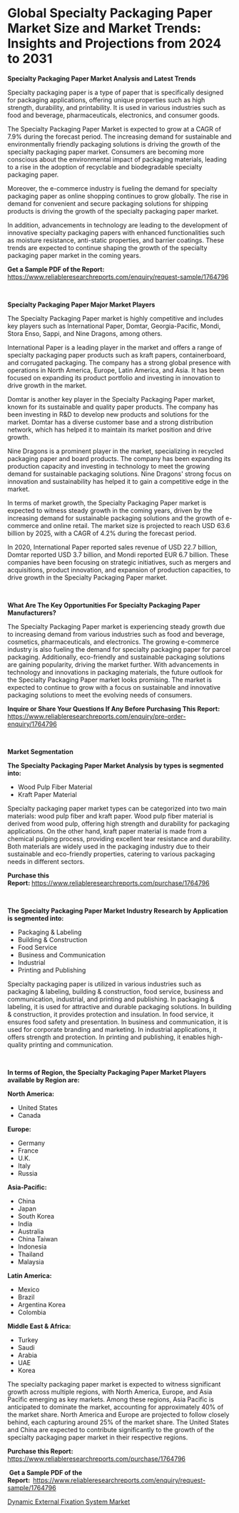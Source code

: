<p><h1>Global Specialty Packaging Paper Market Size and Market Trends: Insights and Projections from 2024 to 2031</h1></p><p><strong>Specialty Packaging Paper Market Analysis and Latest Trends</strong></p>
<p><p>Specialty packaging paper is a type of paper that is specifically designed for packaging applications, offering unique properties such as high strength, durability, and printability. It is used in various industries such as food and beverage, pharmaceuticals, electronics, and consumer goods.</p><p>The Specialty Packaging Paper Market is expected to grow at a CAGR of 7.9% during the forecast period. The increasing demand for sustainable and environmentally friendly packaging solutions is driving the growth of the specialty packaging paper market. Consumers are becoming more conscious about the environmental impact of packaging materials, leading to a rise in the adoption of recyclable and biodegradable specialty packaging paper.</p><p>Moreover, the e-commerce industry is fueling the demand for specialty packaging paper as online shopping continues to grow globally. The rise in demand for convenient and secure packaging solutions for shipping products is driving the growth of the specialty packaging paper market.</p><p>In addition, advancements in technology are leading to the development of innovative specialty packaging papers with enhanced functionalities such as moisture resistance, anti-static properties, and barrier coatings. These trends are expected to continue shaping the growth of the specialty packaging paper market in the coming years.</p></p>
<p><strong>Get a Sample PDF of the Report:&nbsp;</strong> <a href="https://www.reliableresearchreports.com/enquiry/request-sample/1764796">https://www.reliableresearchreports.com/enquiry/request-sample/1764796</a></p>
<p>&nbsp;</p>
<p><strong>Specialty Packaging Paper Major Market Players</strong></p>
<p><p>The Specialty Packaging Paper market is highly competitive and includes key players such as International Paper, Domtar, Georgia-Pacific, Mondi, Stora Enso, Sappi, and Nine Dragons, among others. </p><p>International Paper is a leading player in the market and offers a range of specialty packaging paper products such as kraft papers, containerboard, and corrugated packaging. The company has a strong global presence with operations in North America, Europe, Latin America, and Asia. It has been focused on expanding its product portfolio and investing in innovation to drive growth in the market.</p><p>Domtar is another key player in the Specialty Packaging Paper market, known for its sustainable and quality paper products. The company has been investing in R&D to develop new products and solutions for the market. Domtar has a diverse customer base and a strong distribution network, which has helped it to maintain its market position and drive growth.</p><p>Nine Dragons is a prominent player in the market, specializing in recycled packaging paper and board products. The company has been expanding its production capacity and investing in technology to meet the growing demand for sustainable packaging solutions. Nine Dragons' strong focus on innovation and sustainability has helped it to gain a competitive edge in the market.</p><p>In terms of market growth, the Specialty Packaging Paper market is expected to witness steady growth in the coming years, driven by the increasing demand for sustainable packaging solutions and the growth of e-commerce and online retail. The market size is projected to reach USD 63.6 billion by 2025, with a CAGR of 4.2% during the forecast period.</p><p>In 2020, International Paper reported sales revenue of USD 22.7 billion, Domtar reported USD 3.7 billion, and Mondi reported EUR 6.7 billion. These companies have been focusing on strategic initiatives, such as mergers and acquisitions, product innovation, and expansion of production capacities, to drive growth in the Specialty Packaging Paper market.</p></p>
<p>&nbsp;</p>
<p><strong>What Are The Key Opportunities For Specialty Packaging Paper Manufacturers?</strong></p>
<p><p>The Specialty Packaging Paper market is experiencing steady growth due to increasing demand from various industries such as food and beverage, cosmetics, pharmaceuticals, and electronics. The growing e-commerce industry is also fueling the demand for specialty packaging paper for parcel packaging. Additionally, eco-friendly and sustainable packaging solutions are gaining popularity, driving the market further. With advancements in technology and innovations in packaging materials, the future outlook for the Specialty Packaging Paper market looks promising. The market is expected to continue to grow with a focus on sustainable and innovative packaging solutions to meet the evolving needs of consumers.</p></p>
<p><strong>Inquire or Share Your Questions If Any Before Purchasing This Report:</strong> <a href="https://www.reliableresearchreports.com/enquiry/pre-order-enquiry/1764796">https://www.reliableresearchreports.com/enquiry/pre-order-enquiry/1764796</a></p>
<p>&nbsp;</p>
<p><strong>Market Segmentation</strong></p>
<p><strong>The Specialty Packaging Paper Market Analysis by types is segmented into:</strong></p>
<p><ul><li>Wood Pulp Fiber Material</li><li>Kraft Paper Material</li></ul></p>
<p><p>Specialty packaging paper market types can be categorized into two main materials: wood pulp fiber and kraft paper. Wood pulp fiber material is derived from wood pulp, offering high strength and durability for packaging applications. On the other hand, kraft paper material is made from a chemical pulping process, providing excellent tear resistance and durability. Both materials are widely used in the packaging industry due to their sustainable and eco-friendly properties, catering to various packaging needs in different sectors.</p></p>
<p><strong>Purchase this Report:&nbsp;</strong><a href="https://www.reliableresearchreports.com/purchase/1764796">https://www.reliableresearchreports.com/purchase/1764796</a></p>
<p>&nbsp;</p>
<p><strong>The Specialty Packaging Paper Market Industry Research by Application is segmented into:</strong></p>
<p><ul><li>Packaging & Labeling</li><li>Building & Construction</li><li>Food Service</li><li>Business and Communication</li><li>Industrial</li><li>Printing and Publishing</li></ul></p>
<p><p>Specialty packaging paper is utilized in various industries such as packaging & labeling, building & construction, food service, business and communication, industrial, and printing and publishing. In packaging & labeling, it is used for attractive and durable packaging solutions. In building & construction, it provides protection and insulation. In food service, it ensures food safety and presentation. In business and communication, it is used for corporate branding and marketing. In industrial applications, it offers strength and protection. In printing and publishing, it enables high-quality printing and communication.</p></p>
<p>&nbsp;</p>
<p><strong>In terms of Region, the Specialty Packaging Paper Market Players available by Region are:</strong></p>
<p>
    <p> <strong> North America: </strong>
        <ul>
            <li>United States</li>
            <li>Canada</li>
        </ul>
        </p> 
    <p> <strong> Europe: </strong>
        <ul>
            <li>Germany</li>
            <li>France</li>
            <li>U.K.</li>
            <li>Italy</li>
            <li>Russia</li>
        </ul>
        </p> 
    <p> <strong> Asia-Pacific: </strong>
        <ul>
            <li>China</li>
            <li>Japan</li>
            <li>South Korea</li>
            <li>India</li>
            <li>Australia</li>
            <li>China Taiwan</li>
            <li>Indonesia</li>
            <li>Thailand</li>
            <li>Malaysia</li>
        </ul>
        </p> 
    <p> <strong> Latin America: </strong>
        <ul>
            <li>Mexico</li>
            <li>Brazil</li>
            <li>Argentina Korea</li>
            <li>Colombia</li>
        </ul>
        </p> 
    <p> <strong> Middle East & Africa: </strong>
        <ul>
            <li>Turkey</li>
            <li>Saudi</li>
            <li>Arabia</li>
            <li>UAE</li>
            <li>Korea</li>
        </ul>
    </p>
    </p>
<p><p>The specialty packaging paper market is expected to witness significant growth across multiple regions, with North America, Europe, and Asia Pacific emerging as key markets. Among these regions, Asia Pacific is anticipated to dominate the market, accounting for approximately 40% of the market share. North America and Europe are projected to follow closely behind, each capturing around 25% of the market share. The United States and China are expected to contribute significantly to the growth of the specialty packaging paper market in their respective regions.</p></p>
<p><strong>Purchase this Report: </strong><a href="https://www.reliableresearchreports.com/purchase/1764796">https://www.reliableresearchreports.com/purchase/1764796</a></p>
<p>&nbsp;<strong>Get a Sample PDF of the Report:&nbsp;&nbsp;</strong><a href="https://www.reliableresearchreports.com/enquiry/request-sample/1764796">https://www.reliableresearchreports.com/enquiry/request-sample/1764796</a></p>
<p><strong></strong></p>
<p><p><a href="https://gamy-alyssum-396.notion.site/Dynamic-External-Fixation-System-Market-Size-Market-Share-and-Global-Market-Analysis-Report-2024--2e32427ae072493094898dae24de6ac5">Dynamic External Fixation System Market</a></p></p>